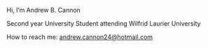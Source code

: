 Hi, I’m Andrew B. Cannon

Second year University Student attending Wilfrid Laurier University

How to reach me: andrew.cannon24@hotmail.com



